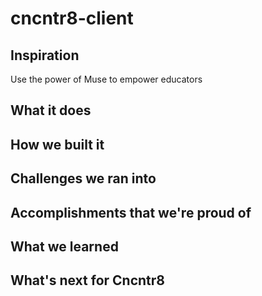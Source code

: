 # cncntr8-client
## Inspiration
Use the power of Muse to empower educators
## What it does

## How we built it

## Challenges we ran into

## Accomplishments that we're proud of

## What we learned

## What's next for Cncntr8
